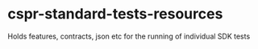 # cspr-standard-tests-resources
Holds features, contracts, json etc for the running of individual SDK tests
